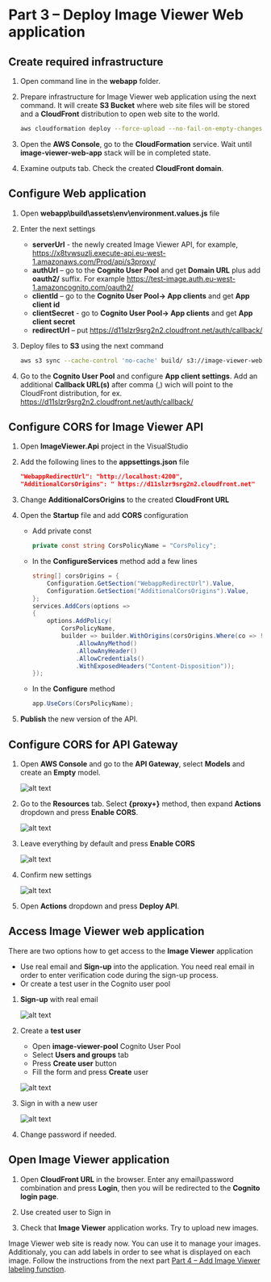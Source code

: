 # Part 3 – Deploy Image Viewer Web application

## Create required infrastructure

1. Open command line in the **webapp** folder.
2. Prepare infrastructure for Image Viewer web application using the next command. It will create **S3 Bucket** where web site files will be stored and a **CloudFront** distribution to open web site to the world.

    ~~~bash
    aws cloudformation deploy --force-upload --no-fail-on-empty-changeset --stack-name "image-viewer-web-app" --template-file deploy.yml
    ~~~

3. Open the **AWS Console**, go to the **CloudFormation** service. Wait until **image-viewer-web-app** stack will be in completed state.
4. Examine outputs tab. Check the created **CloudFront domain**.

## Configure Web application

1. Open **webapp\build\assets\env\environment.values.js** file
2. Enter the next settings
    - **serverUrl** - the newly created Image Viewer API, for example, <https://x8tvwsuzlj.execute-api.eu-west-1.amazonaws.com/Prod/api/s3proxy/>
    - **authUrl** –  go to the **Cognito User Pool** and get **Domain URL** plus add **oauth2/** suffix. For example <https://test-image.auth.eu-west-1.amazoncognito.com/oauth2/>
    - **clientId** – go to the **Cognito User Pool-> App clients** and get **App client id**
    - **clientSecret** - go to **Cognito User Pool-> App clients** and get **App client secret**
    - **redirectUrl** – put <https://d11slzr9srg2n2.cloudfront.net/auth/callback/>
3. Deploy files to **S3** using the next command

    ~~~bash
    aws s3 sync --cache-control 'no-cache' build/ s3://image-viewer-web-app/Deploy/build
    ~~~

4. Go to the **Cognito User Pool** and configure **App client settings**. Add an additional **Callback URL(s)** after comma (,) wich will point to the CloudFront distribution, for ex. <https://d11slzr9srg2n2.cloudfront.net/auth/callback/>

## Configure CORS for Image Viewer API

1. Open **ImageViewer.Api** project in the VisualStudio
2. Add the following lines to the **appsettings.json** file

    ~~~json
    "WebappRedirectUrl": "http://localhost:4200",
    "AdditionalCorsOrigins": " https://d11slzr9srg2n2.cloudfront.net"
    ~~~

3. Change **AdditionalCorsOrigins** to the created **CloudFront URL**
4. Open the **Startup** file and add **CORS** configuration
    - Add private const

        ~~~c#
        private const string CorsPolicyName = "CorsPolicy";
        ~~~

    - In the **ConfigureServices** method add a few lines

        ~~~c#
        string[] corsOrigins = {
            Configuration.GetSection("WebappRedirectUrl").Value,
            Configuration.GetSection("AdditionalCorsOrigins").Value,
        };
        services.AddCors(options =>
        {
            options.AddPolicy(
                CorsPolicyName,
                builder => builder.WithOrigins(corsOrigins.Where(co => !stringIsNullOrEmpty(co)).ToArray())
                    .AllowAnyMethod()
                    .AllowAnyHeader()
                    .AllowCredentials()
                    .WithExposedHeaders("Content-Disposition"));
        });
        ~~~

    - In the **Configure** method

        ~~~c#
        app.UseCors(CorsPolicyName);
        ~~~

5. **Publish** the new version of the API.

## Configure CORS for API Gateway

1. Open **AWS Console** and go to the **API Gateway**, select **Models** and create an **Empty** model.

     ![alt text](1.png)

2. Go to the **Resources** tab. Select **{proxy+}** method, then expand **Actions** dropdown and press **Enable CORS**.

     ![alt text](2.png)

3. Leave everything by default and press **Enable CORS**

     ![alt text](3.png)

4. Confirm new settings

     ![alt text](4.png)

5. Open **Actions** dropdown and press **Deploy API**.

## Access Image Viewer web application

There are two options how to get access to the **Image Viewer** application

- Use real email and  **Sign-up** into the application. You need real email in order to enter verification code during the sign-up process.
- Or create a test user in the Cognito user pool

1. **Sign-up** with real email

     ![alt text](5.png)

2. Create a **test user**

    - Open **image-viewer-pool** Cognito User Pool
    - Select **Users and groups** tab
    - Press **Create user** button
    - Fill the form and press **Create** user

     ![alt text](6.png)

3. Sign in with a new user

     ![alt text](7.png)

4. Change password if needed.

## Open Image Viewer application

1. Open **CloudFront URL** in the browser. Enter any email\password combination and press **Login**, then you will be redirected to the **Cognito login page**.

2. Use created user to Sign in

3. Check that **Image Viewer** application works. Try to upload new images.

Image Viewer web site is ready now. You can use it to manage your images. Additionaly, you can add labels in order to see what is displayed on each image. Follow the instructions from the next part [Part 4 – Add Image Viewer labeling function](../part4/part.md).
